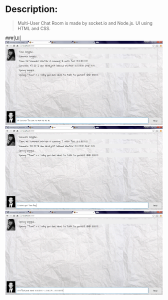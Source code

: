 Description:
============
>
>   Multi-User Chat Room is made by socket.io and Node.js. UI using HTML and CSS.  
>

###|UI|
![github](https://github.com/Tedtseng/LOL_multi-chat-Room/blob/master/pic/00.png "00")
![github](https://github.com/Tedtseng/LOL_multi-chat-Room/blob/master/pic/00.2.png "00.2")
![github](https://github.com/Tedtseng/LOL_multi-chat-Room/blob/master/pic/00.3.png "00.3")
